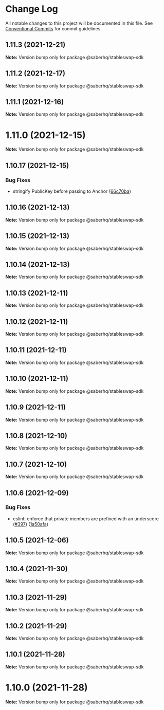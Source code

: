 # Change Log

All notable changes to this project will be documented in this file.
See [Conventional Commits](https://conventionalcommits.org) for commit guidelines.

## 1.11.3 (2021-12-21)

**Note:** Version bump only for package @saberhq/stableswap-sdk





## 1.11.2 (2021-12-17)

**Note:** Version bump only for package @saberhq/stableswap-sdk





## 1.11.1 (2021-12-16)

**Note:** Version bump only for package @saberhq/stableswap-sdk





# 1.11.0 (2021-12-15)

**Note:** Version bump only for package @saberhq/stableswap-sdk





## 1.10.17 (2021-12-15)

### Bug Fixes

- stringify PublicKey before passing to Anchor ([66c70ba](https://github.com/saber-hq/saber-common/commit/66c70ba0c6fd88e9eb8a9361ce31c6c157d2f37d))

## 1.10.16 (2021-12-13)

**Note:** Version bump only for package @saberhq/stableswap-sdk

## 1.10.15 (2021-12-13)

**Note:** Version bump only for package @saberhq/stableswap-sdk

## 1.10.14 (2021-12-13)

**Note:** Version bump only for package @saberhq/stableswap-sdk

## 1.10.13 (2021-12-11)

**Note:** Version bump only for package @saberhq/stableswap-sdk

## 1.10.12 (2021-12-11)

**Note:** Version bump only for package @saberhq/stableswap-sdk

## 1.10.11 (2021-12-11)

**Note:** Version bump only for package @saberhq/stableswap-sdk

## 1.10.10 (2021-12-11)

**Note:** Version bump only for package @saberhq/stableswap-sdk

## 1.10.9 (2021-12-11)

**Note:** Version bump only for package @saberhq/stableswap-sdk

## 1.10.8 (2021-12-10)

**Note:** Version bump only for package @saberhq/stableswap-sdk

## 1.10.7 (2021-12-10)

**Note:** Version bump only for package @saberhq/stableswap-sdk

## 1.10.6 (2021-12-09)

### Bug Fixes

- eslint: enforce that private members are prefixed with an underscore ([#397](https://github.com/saber-hq/saber-common/issues/397)) ([1a50afa](https://github.com/saber-hq/saber-common/commit/1a50afaf13cb4389ba009fd4bdf206a4db2cad93))

## 1.10.5 (2021-12-06)

**Note:** Version bump only for package @saberhq/stableswap-sdk

## 1.10.4 (2021-11-30)

**Note:** Version bump only for package @saberhq/stableswap-sdk

## 1.10.3 (2021-11-29)

**Note:** Version bump only for package @saberhq/stableswap-sdk

## 1.10.2 (2021-11-29)

**Note:** Version bump only for package @saberhq/stableswap-sdk

## 1.10.1 (2021-11-28)

**Note:** Version bump only for package @saberhq/stableswap-sdk

# 1.10.0 (2021-11-28)

**Note:** Version bump only for package @saberhq/stableswap-sdk
